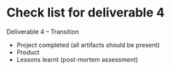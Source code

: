 Check list for deliverable 4
========
Deliverable 4 – Transition

* Project completed (all artifacts should be present)
* Product
* Lessons learnt (post-mortem assessment)
